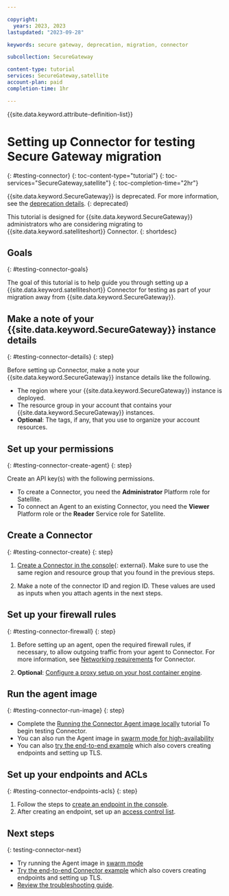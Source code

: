 ```yaml
---

copyright: 
  years: 2023, 2023
lastupdated: "2023-09-28"

keywords: secure gateway, deprecation, migration, connector

subcollection: SecureGateway

content-type: tutorial
services: SecureGateway,satellite
account-plan: paid
completion-time: 1hr

---
```


{{site.data.keyword.attribute-definition-list}}


# Setting up Connector for testing Secure Gateway migration
{: #testing-connector}
{: toc-content-type="tutorial"}
{: toc-services="SecureGateway,satellite"}
{: toc-completion-time="2hr"}

{{site.data.keyword.SecureGateway}} is deprecated. For more information, see the [deprecation details](/docs/SecureGateway?topic=SecureGateway-dep-overview).
{: deprecated}

This tutorial is designed for {{site.data.keyword.SecureGateway}} administrators who are considering migrating to {{site.data.keyword.satelliteshort}} Connector.
{: shortdesc}

## Goals 
{: #testing-connector-goals}

The goal of this tutorial is to help guide you through setting up a {{site.data.keyword.satelliteshort}} Connector for testing as part of your migration away from {{site.data.keyword.SecureGateway}}.

## Make a note of your {{site.data.keyword.SecureGateway}} instance details
{: #testing-connector-details}
{: step}

Before setting up Connector, make a note your {{site.data.keyword.SecureGateway}} instance details like the following.

- The region where your {{site.data.keyword.SecureGateway}} instance is deployed.
- The resource group in your account that contains your {{site.data.keyword.SecureGateway}} instances.
- **Optional**: The tags, if any, that you use to organize your account resources.

## Set up your permissions
{: #testing-connector-create-agent}
{: step}

Create an API key(s) with the following permissions.

- To create a Connector, you need the **Administrator** Platform role for Satellite.
- To connect an Agent to an existing Connector, you need the **Viewer** Platform role or the **Reader** Service role for Satellite.


## Create a Connector
{: #testing-connector-create}
{: step}

1. [Create a Connector in the console](https://cloud.ibm.com/satellite/connectors/create){: external}. Make sure to use the same region and resource group that you found in the previous steps.

1. Make a note of the connector ID and region ID. These values are used as inputs when you attach agents in the next steps.


## Set up your firewall rules
{: #testing-connector-firewall}
{: step}

1. Before setting up an agent, open the required firewall rules, if necessary, to allow outgoing traffic from your agent to Connector. For more information, see [Networking requirements](/docs/satellite?topic=satellite-understand-connectors#network-requirements) for Connector.

1. **Optional**: [Configure a proxy setup on your host container engine](/docs/satellite?topic=satellite-config-connector-proxy).


## Run the agent image
{: #testing-connector-run-image}
{: step}

- Complete the [Running the Connector Agent image locally](/docs/satellite?topic=satellite-run-agent-locally) tutorial To begin testing Connector.
- You can also run the Agent image in [swarm mode for high-availability](/docs/satellite?topic=satellite-run-agent-swarm)
- You can also [try the end-to-end example](/docs/satellite?topic=satellite-end-to-end#create-link-endpoint) which also covers creating endpoints and setting up TLS.


## Set up your endpoints and ACLs
{: #testing-connector-endpoints-acls}
{: step}

1. Follow the steps to [create an endpoint in the console](/docs/satellite?topic=satellite-connector-create-endpoints#create-connector-endpoint-console).
1. After creating an endpoint, set up an [access control list](/docs/satellite?topic=satellite-connector-create-endpoints#create-connector-rule-console).



## Next steps
{: testing-connector-next}

- Try running the Agent image in [swarm mode](/docs/satellite?topic=satellite-run-agent-swarm)
- [Try the end-to-end Connector example](/docs/satellite?topic=satellite-end-to-end#create-link-endpoint) which also covers creating endpoints and setting up TLS.
- [Review the troubleshooting guide](/docs/satellite?topic=satellite-debug-connector).

